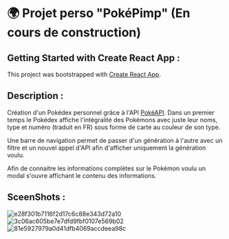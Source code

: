 # 🌍 Projet perso "PokéPimp" (En cours de construction)

## Getting Started with Create React App : 

This project was bootstrapped with [Create React App](https://github.com/facebook/create-react-app).

## Description :

Création d'un Pokédex personnel grâce à l'API [PokéAPI](https://pokeapi.co/). Dans un premier temps le Pokédex affiche l'intégralité des Pokémons avec juste leur noms, type et numéro (traduit en FR) sous forme de carte au couleur de son type.

Une barre de navigation permet de passer d'un génération à l'autre avec un filtre et un nouvel appel d'API afin d'afficher uniquement la génération voulu.

Afin de connaitre les informations complètes sur le Pokémon voulu un modal s'ouvre affichant le contenu des informations.

## SceenShots : 

![e28f301b7116f2d17c6c88e343d72a10](https://user-images.githubusercontent.com/89353029/153377960-cd2838f3-a04a-4786-a2ff-40d9cecee0e7.png)
![3c06ac605be7e7dfd9fbf0107e569b02](https://user-images.githubusercontent.com/89353029/153377982-89addd6e-5762-4486-9afe-bee11e4af07d.png)
![81e5927979a0d41dfb4069accdeea98c](https://user-images.githubusercontent.com/89353029/153377997-21ceae65-3779-41bc-8f80-e18a18dc33dc.png)




